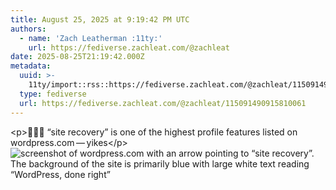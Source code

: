 ```yaml
---
title: August 25, 2025 at 9:19:42 PM UTC
authors:
  - name: 'Zach Leatherman :11ty:'
    url: https://fediverse.zachleat.com/@zachleat
date: 2025-08-25T21:19:42.000Z
metadata:
  uuid: >-
    11ty/import::rss::https://fediverse.zachleat.com/@zachleat/115091490915810061
  type: fediverse
  url: https://fediverse.zachleat.com/@zachleat/115091490915810061
---
```

\<p>🚩🚩🚩 “site recovery” is one of the highest profile features listed on wordpress.com — yikes\</p> ![screenshot of wordpress.com with an arrow pointing to “site recovery”. The background of the site is primarily blue with large white text reading “WordPress, done right”](/assets/0af87146b1aa0c5c-Xo74XBFC6aGt.png)
